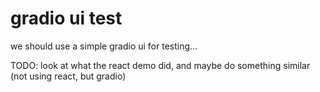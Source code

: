 # gradio ui test

we should use a simple gradio ui for testing...

TODO: look at what the react demo did, and maybe do something similar (not using react, but gradio)
